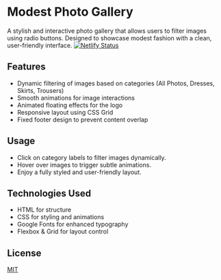 # Modest Photo Gallery

A stylish and interactive photo gallery that allows users to filter images using radio buttons. Designed to showcase modest fashion with a clean, user-friendly interface.
[![Netlify Status](https://api.netlify.com/api/v1/badges/045b938f-b84c-4d1e-90b2-5597a78d0a46/deploy-status)](https://app.netlify.com/projects/graceful-meerkat-5a70be/deploys)



## Features
- Dynamic filtering of images based on categories (All Photos, Dresses, Skirts, Trousers)
- Smooth animations for image interactions
- Animated floating effects for the logo
- Responsive layout using CSS Grid
- Fixed footer design to prevent content overlap
## Usage
- Click on category labels to filter images dynamically.
- Hover over images to trigger subtle animations.
- Enjoy a fully styled and user-friendly layout.

## Technologies Used
- HTML for structure
- CSS for styling and animations
- Google Fonts for enhanced typography
- Flexbox & Grid for layout control

## License

[MIT](https://choosealicense.com/licenses/mit/)
